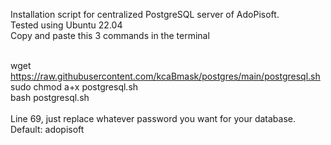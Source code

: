 Installation script for centralized PostgreSQL server of AdoPisoft. <br>
Tested using Ubuntu 22.04<br>
Copy and paste this 3 commands in the terminal<br><br>

wget https://raw.githubusercontent.com/kcaBmask/postgres/main/postgresql.sh<br>
sudo chmod a+x postgresql.sh<br>
bash postgresql.sh<br><br>
Line 69, just replace whatever password you want for your database. Default: adopisoft
